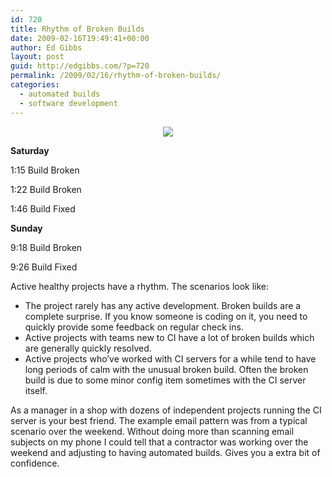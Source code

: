 ```yaml
---
id: 720
title: Rhythm of Broken Builds
date: 2009-02-16T19:49:41+00:00
author: Ed Gibbs
layout: post
guid: http://edgibbs.com/?p=720
permalink: /2009/02/16/rhythm-of-broken-builds/
categories:
  - automated builds
  - software development
---
```

<div align="center">
  <img src="http://edgibbs.com/images/zen_fountain.jpg" />
</div>

<!-- http://www.flickr.com/photos/amunivers/100922541/ -->

**Saturday**

1:15 Build Broken
  
1:22 Build Broken
  
1:46 Build Fixed

**Sunday**

9:18 Build Broken
  
9:26 Build Fixed

Active healthy projects have a rhythm. The scenarios look like:

  * The project rarely has any active development. Broken builds are a complete surprise. If you know someone is coding on it, you need to quickly provide some feedback on regular check ins.
  * Active projects with teams new to CI have a lot of broken builds which are generally quickly resolved.
  * Active projects who&#8217;ve worked with CI servers for a while tend to have long periods of calm with the unusual broken build. Often the broken build is due to some minor config item sometimes with the CI server itself.

As a manager in a shop with dozens of independent projects running the CI server is your best friend. The example email pattern was from a typical scenario over the weekend. Without doing more than scanning email subjects on my phone I could tell that a contractor was working over the weekend and adjusting to having automated builds. Gives you a extra bit of confidence.